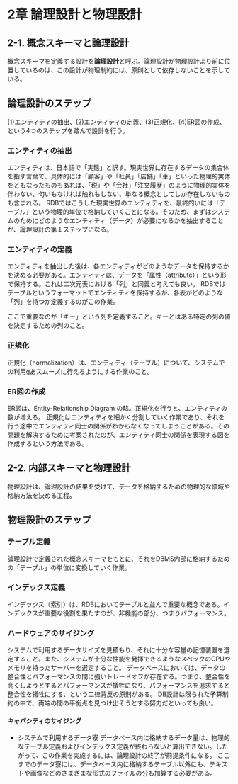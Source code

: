 # 2章 論理設計と物理設計

## 2-1. 概念スキーマと論理設計

概念スキーマを定義する設計を<strong>論理設計</strong>と呼ぶ。論理設計が物理設計より前に位置しているのは、この設計が物理制約には、原則として依存しないことを示している。

## 論理設計のステップ
(1)エンティティの抽出、(2)エンティティの定義、(3)正規化、(4)ER図の作成、という4つのステップを踏んで設計を行う。

### エンティティの抽出
エンティティは、日本語で「実態」と訳す。現実世界に存在するデータの集合体を指す言葉で、具体的には「顧客」や「社員」「店舗」「車」といった物理的実体をともなったものもあれば、「税」や「会社」「注文履歴」のように物理的実体を伴わない、匂いもなければ触れもしない、単なる概念としてしか存在しないものも含まれる。
RDBではこうした現実世界のエンティティを、最終的いには「テーブル」という物理的単位で格納していくことになる。そのため、まずはシステムのためにどのようなエンティティ（データ）が必要になるかを抽出することが、論理設計の第１ステップになる。

### エンティティの定義
エンティティを抽出した後は、各エンティティがどのようなデータを保持するかを決める必要がある。エンティティは、データを「属性（attribute）」という形で保持する。これは二次元表における「列」と同義と考えても良い。
RDBではテーブルというフォーマットでエンティティを保持するが、各表がどのような「列」を持つか定義するのがこの作業。

ここで重要なのが「キー」という列を定義すること。キーとはある特定の列の値を決定するための列のこと。

### 正規化
正規化（normalization）は、エンティティ（テーブル）について、システムでの利用gあスムーズに行えるようにする作業のこと。

### ER図の作成
ER図は、Entity-Relationship Diagram の略。正規化を行うと、エンティティの数が増える。
正規化はエンティティを細かく分割していく作業であり、それを行う途中でエンティティ同士の関係がわからなくなってしまうことがある。その問題を解決するために考案されたのが、エンティティ同士の関係を表現する図を作成するという方法である。

## 2-2. 内部スキーマと物理設計
物理設計は、論理設計の結果を受けて、データを格納するための物理的な領域や格納方法を決める工程。

## 物理設計のステップ

### テーブル定義
論理設計で定義された概念スキーマをもとに、それをDBMS内部に格納するための「テーブル」の単位に変換していく作業。

### インデックス定義
インデックス（索引）は、RDBにおいてテーブルと並んで重要な概念である。インデックスが重要な役割を果たすのが、非機能の部分、つまりパフォーマンス。

### ハードウェアのサイジング
システムで利用するデータサイズを見積もり、それに十分な容量の記憶装置を選定すること。また、システムが十分な性能を発揮できるようなスペックのCPUやメモリを持ったサーバーを選定すること。
データベースにおいては、データの整合性とパフォーマンスの間に強いトレードオフが存在する。つまり、整合性を高くしようとするとパフォーマンスが犠牲になり、パフォーマンスを追求すると整合性を犠牲にする、という二律背反の原則がある。
DB設計は限られた予算制約の中で、両端の間の平衡点を見つけ出そうとする努力だといっても良い。

#### キャパシティのサイジング
- システムで利用するデータ寮
  データベース内に格納するデータ量は、物理的なテーブル定義およびインデックス定義が終わらないと算出できない。したがって、この作業を実施するには、論理設計の終了が前提条件になる。
  ここまでのデータ寮には、データベース内に格納するテーブル以外にも、テキストや画像などのさまざまな形式のファイルの分も加算する必要がある。
